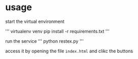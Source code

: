 usage
========

start the virtual environment

'''
virtualenv venv
pip install -r requirements.txt
'''

run the service
'''
python restex.py
'''

access it by opening the file `index.html` and clikc the buttons

